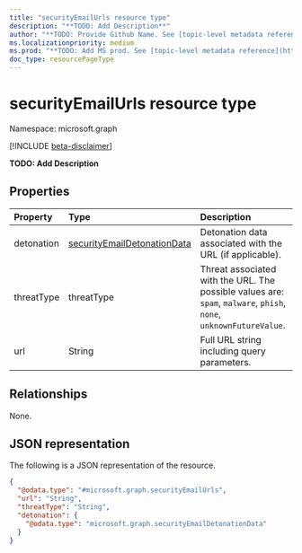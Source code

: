 ```yaml
---
title: "securityEmailUrls resource type"
description: "**TODO: Add Description**"
author: "**TODO: Provide Github Name. See [topic-level metadata reference](https://msgo.azurewebsites.net/add/document/guidelines/metadata.html#topic-level-metadata)**"
ms.localizationpriority: medium
ms.prod: "**TODO: Add MS prod. See [topic-level metadata reference](https://msgo.azurewebsites.net/add/document/guidelines/metadata.html#topic-level-metadata)**"
doc_type: resourcePageType
---
```


# securityEmailUrls resource type

Namespace: microsoft.graph

[!INCLUDE [beta-disclaimer](../../includes/beta-disclaimer.md)]

**TODO: Add Description**

## Properties
|Property|Type|Description|
|:---|:---|:---|
|detonation|[securityEmailDetonationData](../resources/securityemaildetonationdata.md)|Detonation data associated with the URL (if applicable).|
|threatType|threatType|Threat associated with the URL. The possible values are: `spam`, `malware`, `phish`, `none`, `unknownFutureValue`.|
|url|String|Full URL string including query parameters.|

## Relationships
None.

## JSON representation
The following is a JSON representation of the resource.
<!-- {
  "blockType": "resource",
  "@odata.type": "microsoft.graph.securityEmailUrls"
}
-->
``` json
{
  "@odata.type": "#microsoft.graph.securityEmailUrls",
  "url": "String",
  "threatType": "String",
  "detonation": {
    "@odata.type": "microsoft.graph.securityEmailDetonationData"
  }
}
```

